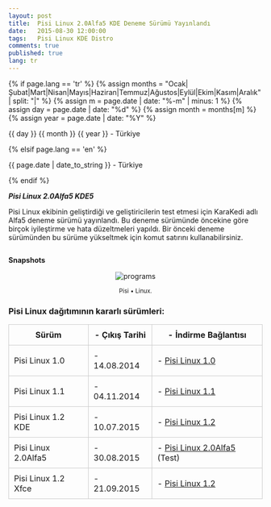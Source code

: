 ```yaml
---
layout: post
title:  Pisi Linux 2.0Alfa5 KDE Deneme Sürümü Yayınlandı
date:   2015-08-30 12:00:00
tags:   Pisi Linux KDE Distro
comments: true
published: true
lang: tr
---
```

 
{% if page.lang == 'tr' %}
{% assign months = "Ocak|Şubat|Mart|Nisan|Mayıs|Haziran|Temmuz|Ağustos|Eylül|Ekim|Kasım|Aralık" | split: "|" %}
{% assign m = page.date | date: "%-m" | minus: 1 %}
{% assign day = page.date | date: "%d" %}
{% assign month = months[m] %}
{% assign year = page.date | date: "%Y" %}
<p class="meta">{{ day }} {{ month }} {{ year }} - Türkiye</p>
{% elsif page.lang == 'en' %}
<p class="meta">{{ page.date | date_to_string }} - Türkiye</p>
{% endif %}

***Pisi Linux 2.0Alfa5 KDE5***

Pisi Linux ekibinin geliştirdiği ve geliştiricilerin test etmesi için KaraKedi adlı Alfa5 deneme sürümü yayınlandı. Bu deneme sürümünde öncekine göre birçok iyileştirme ve hata düzeltmeleri yapıldı. Bir önceki deneme sürümünden bu sürüme yükseltmek için komut satırını kullanabilirsiniz.

```sudo pisi up -dvsy
```


**Snapshots**

<div class='pull-right alert alert-warning' style="margin: 15px; text-align: center;">
  <img src="{{ site.baseurl }}/images/snapshot1.png" alt="programs" class="resize" />
  <p><small>Pisi &bull; Linux.</small></p>
</div> 
  
<style>
img.resize {
  max-width:100%;
  max-height:100%;
}
</style>


### Pisi Linux dağıtımının kararlı sürümleri:



| Sürüm                  |- Çıkış Tarihi |- İndirme Bağlantısı |
|------------------------|---------------|---------------------|
| Pisi Linux 1.0         |- 14.08.2014   |- [Pisi Linux 1.0](https://sourceforge.net/projects/pisilinux/files/1.0/)|
| Pisi Linux 1.1         |- 04.11.2014   |- [Pisi Linux 1.1](https://sourceforge.net/projects/pisilinux/files/1.1/)|
| Pisi Linux 1.2 KDE     |- 10.07.2015   |- [Pisi Linux 1.2](https://sourceforge.net/projects/pisilinux/files/1.2/)|
| Pisi Linux 2.0Alfa5    |- 30.08.2015   |- [Pisi Linux 2.0Alfa5](https://openload.co/f/vuimrNgPjSE/Pisi-Linux-2.0-Alfa5-KDE5-KaraKedi-x86_64.iso) (Test)
| Pisi Linux 1.2 Xfce    |- 21.09.2015   |- [Pisi Linux 1.2](https://openload.co/f/R6JeYpGW3BM/Pisi-Linux-1.2-XFCE-x86_64.iso)|


<html>
        <title>Table Example</title>
        <style>
            table {
                border-collapse: collapse;
                width: 100%;
            }
            th, td {
                border: 1px solid #ccc;
                padding: 10px;
            }
            table.alt tr:nth-child(even) {
                background-color: #eee;
            }
            table.alt tr:nth-child(odd) {
                background-color: #fff;
            }            
        </style>
 </html> 

